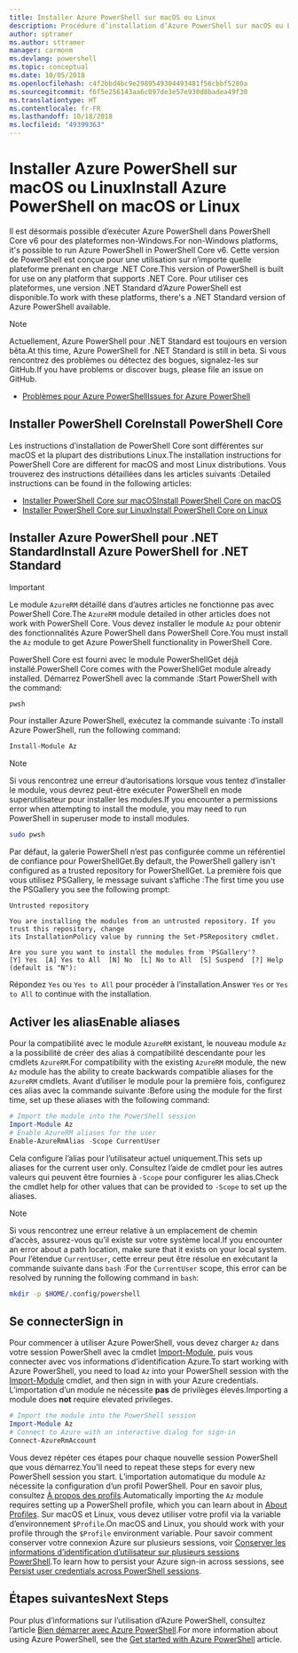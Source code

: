 ```yaml
---
title: Installer Azure PowerShell sur macOS ou Linux
description: Procédure d’installation d’Azure PowerShell sur macOS ou Linux.
author: sptramer
ms.author: sttramer
manager: carmonm
ms.devlang: powershell
ms.topic: conceptual
ms.date: 10/05/2018
ms.openlocfilehash: c4f2bbd4bc9e2989549304493481f56cbbf5280a
ms.sourcegitcommit: f6f5e256143aa6c097de3e57e930d8badea49f30
ms.translationtype: HT
ms.contentlocale: fr-FR
ms.lasthandoff: 10/18/2018
ms.locfileid: "49399363"
---
```

# <a name="install-azure-powershell-on-macos-or-linux"></a><span data-ttu-id="74017-103">Installer Azure PowerShell sur macOS ou Linux</span><span class="sxs-lookup"><span data-stu-id="74017-103">Install Azure PowerShell on macOS or Linux</span></span>

<span data-ttu-id="74017-104">Il est désormais possible d’exécuter Azure PowerShell dans PowerShell Core v6 pour des plateformes non-Windows.</span><span class="sxs-lookup"><span data-stu-id="74017-104">For non-Windows platforms, it's possible to run Azure PowerShell in PowerShell Core v6.</span></span> <span data-ttu-id="74017-105">Cette version de PowerShell est conçue pour une utilisation sur n’importe quelle plateforme prenant en charge .NET Core.</span><span class="sxs-lookup"><span data-stu-id="74017-105">This version of PowerShell is built for use on any platform that supports .NET Core.</span></span> <span data-ttu-id="74017-106">Pour utiliser ces plateformes, une version .NET Standard d’Azure PowerShell est disponible.</span><span class="sxs-lookup"><span data-stu-id="74017-106">To work with these platforms, there's a .NET Standard version of Azure PowerShell available.</span></span>

> [!NOTE]
> <span data-ttu-id="74017-107">Actuellement, Azure PowerShell pour .NET Standard est toujours en version bêta.</span><span class="sxs-lookup"><span data-stu-id="74017-107">At this time, Azure PowerShell for .NET Standard is still in beta.</span></span>
> <span data-ttu-id="74017-108">Si vous rencontrez des problèmes ou détectez des bogues, signalez-les sur GitHub.</span><span class="sxs-lookup"><span data-stu-id="74017-108">If you have problems or discover bugs, please file an issue on GitHub.</span></span>
>
> * [<span data-ttu-id="74017-109">Problèmes pour Azure PowerShell</span><span class="sxs-lookup"><span data-stu-id="74017-109">Issues for Azure PowerShell</span></span>](https://github.com/azure/azure-docs-powershell/issues)

## <a name="install-powershell-core"></a><span data-ttu-id="74017-110">Installer PowerShell Core</span><span class="sxs-lookup"><span data-stu-id="74017-110">Install PowerShell Core</span></span>

<span data-ttu-id="74017-111">Les instructions d’installation de PowerShell Core sont différentes sur macOS et la plupart des distributions Linux.</span><span class="sxs-lookup"><span data-stu-id="74017-111">The installation instructions for PowerShell Core are different for macOS and most Linux distributions.</span></span>
<span data-ttu-id="74017-112">Vous trouverez des instructions détaillées dans les articles suivants :</span><span class="sxs-lookup"><span data-stu-id="74017-112">Detailed instructions can be found in the following articles:</span></span>

* [<span data-ttu-id="74017-113">Installer PowerShell Core sur macOS</span><span class="sxs-lookup"><span data-stu-id="74017-113">Install PowerShell Core on macOS</span></span>](/powershell/scripting/setup/installing-powershell-core-on-macos)
* [<span data-ttu-id="74017-114">Installer PowerShell Core sur Linux</span><span class="sxs-lookup"><span data-stu-id="74017-114">Install PowerShell Core on Linux</span></span>](/powershell/scripting/setup/installing-powershell-core-on-linux)

## <a name="install-azure-powershell-for-net-standard"></a><span data-ttu-id="74017-115">Installer Azure PowerShell pour .NET Standard</span><span class="sxs-lookup"><span data-stu-id="74017-115">Install Azure PowerShell for .NET Standard</span></span>

> [!IMPORTANT]
> <span data-ttu-id="74017-116">Le module `AzureRM` détaillé dans d’autres articles ne fonctionne pas avec PowerShell Core.</span><span class="sxs-lookup"><span data-stu-id="74017-116">The `AzureRM` module detailed in other articles does not work with PowerShell Core.</span></span>
> <span data-ttu-id="74017-117">Vous devez installer le module `Az` pour obtenir des fonctionnalités Azure PowerShell dans PowerShell Core.</span><span class="sxs-lookup"><span data-stu-id="74017-117">You must install the `Az` module to get Azure PowerShell functionality in PowerShell Core.</span></span>

<span data-ttu-id="74017-118">PowerShell Core est fourni avec le module PowerShellGet déjà installé.</span><span class="sxs-lookup"><span data-stu-id="74017-118">PowerShell Core comes with the PowerShellGet module already installed.</span></span> <span data-ttu-id="74017-119">Démarrez PowerShell avec la commande :</span><span class="sxs-lookup"><span data-stu-id="74017-119">Start PowerShell with the command:</span></span>

```bash
pwsh
```

<span data-ttu-id="74017-120">Pour installer Azure PowerShell, exécutez la commande suivante :</span><span class="sxs-lookup"><span data-stu-id="74017-120">To install Azure PowerShell, run the following command:</span></span>

```powershell
Install-Module Az
```

> [!NOTE]
> <span data-ttu-id="74017-121">Si vous rencontrez une erreur d’autorisations lorsque vous tentez d’installer le module, vous devrez peut-être exécuter PowerShell en mode superutilisateur pour installer les modules.</span><span class="sxs-lookup"><span data-stu-id="74017-121">If you encounter a permissions error when attempting to install the module, you may need to run PowerShell in superuser mode to install modules.</span></span>
>
> ```bash
> sudo pwsh
> ```

<span data-ttu-id="74017-122">Par défaut, la galerie PowerShell n’est pas configurée comme un référentiel de confiance pour PowerShellGet.</span><span class="sxs-lookup"><span data-stu-id="74017-122">By default, the PowerShell gallery isn't configured as a trusted repository for PowerShellGet.</span></span> <span data-ttu-id="74017-123">La première fois que vous utilisez PSGallery, le message suivant s’affiche :</span><span class="sxs-lookup"><span data-stu-id="74017-123">The first time you use the PSGallery you see the following prompt:</span></span>

```output
Untrusted repository

You are installing the modules from an untrusted repository. If you trust this repository, change
its InstallationPolicy value by running the Set-PSRepository cmdlet.

Are you sure you want to install the modules from 'PSGallery'?
[Y] Yes  [A] Yes to All  [N] No  [L] No to All  [S] Suspend  [?] Help (default is "N"):
```

<span data-ttu-id="74017-124">Répondez `Yes` ou `Yes to All` pour procéder à l’installation.</span><span class="sxs-lookup"><span data-stu-id="74017-124">Answer `Yes` or `Yes to All` to continue with the installation.</span></span>

## <a name="enable-aliases"></a><span data-ttu-id="74017-125">Activer les alias</span><span class="sxs-lookup"><span data-stu-id="74017-125">Enable aliases</span></span>

<span data-ttu-id="74017-126">Pour la compatibilité avec le module `AzureRM` existant, le nouveau module `Az` a la possibilité de créer des alias à compatibilité descendante pour les cmdlets `AzureRM`.</span><span class="sxs-lookup"><span data-stu-id="74017-126">For compatibility with the existing `AzureRM` module, the new `Az` module has the ability to create backwards compatible aliases for the `AzureRM` cmdlets.</span></span> <span data-ttu-id="74017-127">Avant d’utiliser le module pour la première fois, configurez ces alias avec la commande suivante :</span><span class="sxs-lookup"><span data-stu-id="74017-127">Before using the module for the first time, set up these aliases with the following command:</span></span>

```powershell
# Import the module into the PowerShell session
Import-Module Az
# Enable AzureRM aliases for the user
Enable-AzureRmAlias -Scope CurrentUser
```

<span data-ttu-id="74017-128">Cela configure l’alias pour l’utilisateur actuel uniquement.</span><span class="sxs-lookup"><span data-stu-id="74017-128">This sets up aliases for the current user only.</span></span> <span data-ttu-id="74017-129">Consultez l’aide de cmdlet pour les autres valeurs qui peuvent être fournies à `-Scope` pour configurer les alias.</span><span class="sxs-lookup"><span data-stu-id="74017-129">Check the cmdlet help for other values that can be provided to `-Scope` to set up the aliases.</span></span>

> [!NOTE]
> <span data-ttu-id="74017-130">Si vous rencontrez une erreur relative à un emplacement de chemin d’accès, assurez-vous qu’il existe sur votre système local.</span><span class="sxs-lookup"><span data-stu-id="74017-130">If you encounter an error about a path location, make sure that it exists on your local system.</span></span> <span data-ttu-id="74017-131">Pour l’étendue `CurrentUser`, cette erreur peut être résolue en exécutant la commande suivante dans `bash` :</span><span class="sxs-lookup"><span data-stu-id="74017-131">For the `CurrentUser` scope, this error can be resolved by running the following command in `bash`:</span></span>
>
> ```bash
> mkdir -p $HOME/.config/powershell
> ```

## <a name="sign-in"></a><span data-ttu-id="74017-132">Se connecter</span><span class="sxs-lookup"><span data-stu-id="74017-132">Sign in</span></span>

<span data-ttu-id="74017-133">Pour commencer à utiliser Azure PowerShell, vous devez charger `Az` dans votre session PowerShell avec la cmdlet [Import-Module](/powershell/module/Microsoft.PowerShell.Core/Import-Module), puis vous connecter avec vos informations d’identification Azure.</span><span class="sxs-lookup"><span data-stu-id="74017-133">To start working with Azure PowerShell, you need to load `Az` into your PowerShell session with the [Import-Module](/powershell/module/Microsoft.PowerShell.Core/Import-Module) cmdlet, and then sign in with your Azure credentials.</span></span> <span data-ttu-id="74017-134">L’importation d’un module ne nécessite __pas__ de privilèges élevés.</span><span class="sxs-lookup"><span data-stu-id="74017-134">Importing a module does __not__ require elevated privileges.</span></span>

```powershell
# Import the module into the PowerShell session
Import-Module Az
# Connect to Azure with an interactive dialog for sign-in
Connect-AzureRmAccount
```

<span data-ttu-id="74017-135">Vous devez répéter ces étapes pour chaque nouvelle session PowerShell que vous démarrez.</span><span class="sxs-lookup"><span data-stu-id="74017-135">You'll need to repeat these steps for every new PowerShell session you start.</span></span> <span data-ttu-id="74017-136">L’importation automatique du module `Az` nécessite la configuration d’un profil PowerShell. Pour en savoir plus, consultez [À propos des profils](/powershell/module/microsoft.powershell.core/about/about_profiles).</span><span class="sxs-lookup"><span data-stu-id="74017-136">Automatically importing the `Az` module requires setting up a PowerShell profile, which you can learn about in [About Profiles](/powershell/module/microsoft.powershell.core/about/about_profiles).</span></span>
<span data-ttu-id="74017-137">Sur macOS et Linux, vous devez utiliser votre profil via la variable d’environnement `$Profile`.</span><span class="sxs-lookup"><span data-stu-id="74017-137">On macOS and Linux, you should work with your profile through the `$Profile` environment variable.</span></span> <span data-ttu-id="74017-138">Pour savoir comment conserver votre connexion Azure sur plusieurs sessions, voir [Conserver les informations d’identification d’utilisateur sur plusieurs sessions PowerShell](context-persistence.md).</span><span class="sxs-lookup"><span data-stu-id="74017-138">To learn how to persist your Azure sign-in across sessions, see [Persist user credentials across PowerShell sessions](context-persistence.md).</span></span>

## <a name="next-steps"></a><span data-ttu-id="74017-139">Étapes suivantes</span><span class="sxs-lookup"><span data-stu-id="74017-139">Next Steps</span></span>

<span data-ttu-id="74017-140">Pour plus d’informations sur l’utilisation d’Azure PowerShell, consultez l’article [Bien démarrer avec Azure PowerShell](get-started-azureps.md).</span><span class="sxs-lookup"><span data-stu-id="74017-140">For more information about using Azure PowerShell, see the [Get started with Azure PowerShell](get-started-azureps.md) article.</span></span>
